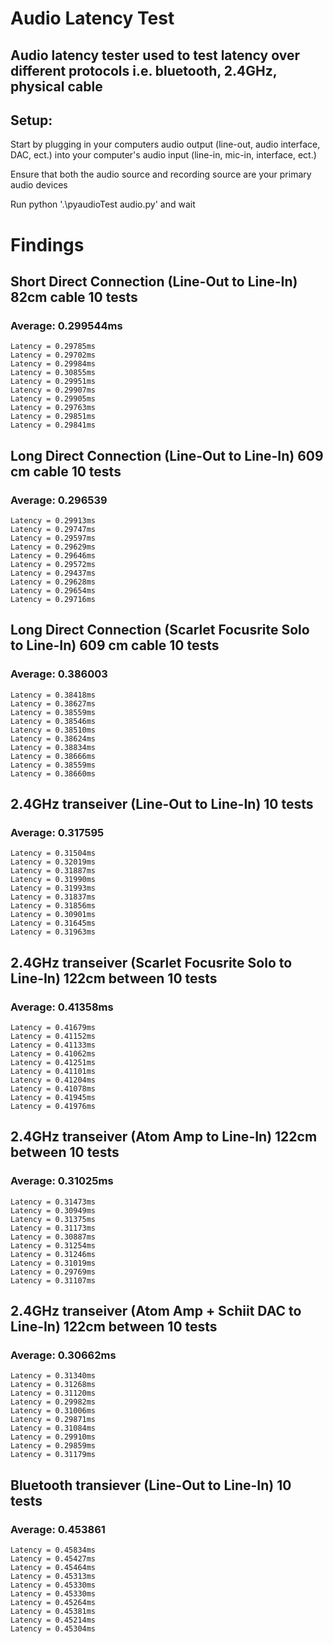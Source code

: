 # Audio Latency Test
## Audio latency tester used to test latency over different protocols i.e. bluetooth, 2.4GHz, physical cable

## Setup: 
Start by plugging in your computers audio output (line-out, audio interface, DAC, ect.) into your computer's audio input (line-in, mic-in, interface, ect.)

Ensure that both the audio source and recording source are your primary audio devices

Run python '.\pyaudioTest audio.py' and wait

# Findings

## Short Direct Connection (Line-Out to Line-In) 82cm cable 10 tests 
### Average: 0.299544ms
```
Latency = 0.29785ms
Latency = 0.29702ms
Latency = 0.29984ms
Latency = 0.30855ms
Latency = 0.29951ms
Latency = 0.29907ms
Latency = 0.29905ms
Latency = 0.29763ms
Latency = 0.29851ms
Latency = 0.29841ms
```
## Long Direct Connection (Line-Out to Line-In) 609 cm cable 10 tests
### Average: 0.296539
```
Latency = 0.29913ms
Latency = 0.29747ms
Latency = 0.29597ms
Latency = 0.29629ms
Latency = 0.29646ms
Latency = 0.29572ms
Latency = 0.29437ms
Latency = 0.29628ms
Latency = 0.29654ms
Latency = 0.29716ms
```
## Long Direct Connection (Scarlet Focusrite Solo to Line-In) 609 cm cable 10 tests
### Average: 0.386003
```
Latency = 0.38418ms
Latency = 0.38627ms
Latency = 0.38559ms
Latency = 0.38546ms
Latency = 0.38510ms
Latency = 0.38624ms
Latency = 0.38834ms
Latency = 0.38666ms
Latency = 0.38559ms
Latency = 0.38660ms
```
## 2.4GHz transeiver (Line-Out to Line-In) 10 tests
### Average: 0.317595
```
Latency = 0.31504ms
Latency = 0.32019ms
Latency = 0.31887ms
Latency = 0.31990ms
Latency = 0.31993ms
Latency = 0.31837ms
Latency = 0.31856ms
Latency = 0.30901ms
Latency = 0.31645ms
Latency = 0.31963ms
```
## 2.4GHz transeiver (Scarlet Focusrite Solo to Line-In) 122cm between 10 tests
### Average: 0.41358ms
```
Latency = 0.41679ms
Latency = 0.41152ms
Latency = 0.41133ms
Latency = 0.41062ms
Latency = 0.41251ms
Latency = 0.41101ms
Latency = 0.41204ms
Latency = 0.41078ms
Latency = 0.41945ms
Latency = 0.41976ms
```
## 2.4GHz transeiver (Atom Amp to Line-In) 122cm between 10 tests
### Average: 0.31025ms
```
Latency = 0.31473ms
Latency = 0.30949ms
Latency = 0.31375ms
Latency = 0.31173ms
Latency = 0.30887ms
Latency = 0.31254ms
Latency = 0.31246ms
Latency = 0.31019ms
Latency = 0.29769ms
Latency = 0.31107ms
```
## 2.4GHz transeiver (Atom Amp + Schiit DAC to Line-In) 122cm between 10 tests
### Average: 0.30662ms
```
Latency = 0.31340ms
Latency = 0.31268ms
Latency = 0.31120ms
Latency = 0.29982ms
Latency = 0.31006ms
Latency = 0.29871ms
Latency = 0.31084ms
Latency = 0.29910ms
Latency = 0.29859ms
Latency = 0.31179ms
```
## Bluetooth transiever (Line-Out to Line-In) 10 tests
### Average: 0.453861
```
Latency = 0.45834ms
Latency = 0.45427ms
Latency = 0.45464ms
Latency = 0.45313ms
Latency = 0.45330ms
Latency = 0.45330ms
Latency = 0.45264ms
Latency = 0.45381ms
Latency = 0.45214ms
Latency = 0.45304ms
```
